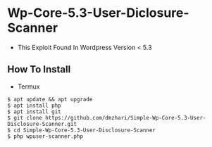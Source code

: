 # Wp-Core-5.3-User-Diclosure-Scanner
 - This Exploit Found In Wordpress Version < 5.3
## How To Install
 - Termux
```
$ apt update && apt upgrade
$ apt install php
$ apt install git
$ git clone https://github.com/dmzhari/Simple-Wp-Core-5.3-User-Disclosure-Scanner.git
$ cd Simple-Wp-Core-5.3-User-Disclosure-Scanner
$ php wpuser-scanner.php
```

